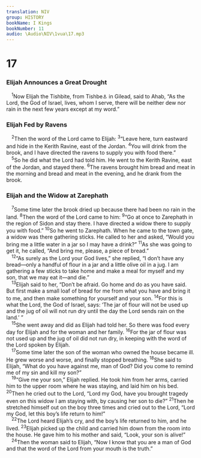 ```yaml
---
translation: NIV
group: HISTORY
bookName: I Kings 
bookNumber: 11
audio: \Audio\NIV\1vua\17.mp3
---
```


<div class="title"><h1>17</h1><h3>Elijah Announces a Great Drought </h3></div>
<span class="verse 1vua_17_1"> <sup>1</sup>Now Elijah the Tishbite, from Tishbe<a data-toggle="tooltip" data-placement="bottom" title="Or Tishbite, of the settlers">⚓</a> in Gilead, said to Ahab, “As the Lord, the God of Israel, lives, whom I serve, there will be neither dew nor rain in the next few years except at my word.” <br/></span>
<div class="title"><h3>Elijah Fed by Ravens </h3></div>
<span class="verse 1vua_17_2"> <sup>2</sup>Then the word of the Lord came to Elijah: </span>
<span class="verse 1vua_17_3"><sup>3</sup>“Leave here, turn eastward and hide in the Kerith Ravine, east of the Jordan. </span>
<span class="verse 1vua_17_4"><sup>4</sup>You will drink from the brook, and I have directed the ravens to supply you with food there.” <br/></span>
<span class="verse 1vua_17_5"> <sup>5</sup>So he did what the Lord had told him. He went to the Kerith Ravine, east of the Jordan, and stayed there. </span>
<span class="verse 1vua_17_6"><sup>6</sup>The ravens brought him bread and meat in the morning and bread and meat in the evening, and he drank from the brook. <br/></span>
<div class="title"><h3>Elijah and the Widow at Zarephath </h3></div>
<span class="verse 1vua_17_7"> <sup>7</sup>Some time later the brook dried up because there had been no rain in the land. </span>
<span class="verse 1vua_17_8"><sup>8</sup>Then the word of the Lord came to him: </span>
<span class="verse 1vua_17_9"><sup>9</sup>“Go at once to Zarephath in the region of Sidon and stay there. I have directed a widow there to supply you with food.” </span>
<span class="verse 1vua_17_10"><sup>10</sup>So he went to Zarephath. When he came to the town gate, a widow was there gathering sticks. He called to her and asked, “Would you bring me a little water in a jar so I may have a drink?” </span>
<span class="verse 1vua_17_11"><sup>11</sup>As she was going to get it, he called, “And bring me, please, a piece of bread.” <br/></span>
<span class="verse 1vua_17_12"> <sup>12</sup>“As surely as the Lord your God lives,” she replied, “I don’t have any bread—only a handful of flour in a jar and a little olive oil in a jug. I am gathering a few sticks to take home and make a meal for myself and my son, that we may eat it—and die.” <br/></span>
<span class="verse 1vua_17_13"> <sup>13</sup>Elijah said to her, “Don’t be afraid. Go home and do as you have said. But first make a small loaf of bread for me from what you have and bring it to me, and then make something for yourself and your son. </span>
<span class="verse 1vua_17_14"><sup>14</sup>For this is what the Lord, the God of Israel, says: ‘The jar of flour will not be used up and the jug of oil will not run dry until the day the Lord sends rain on the land.’ ” <br/></span>
<span class="verse 1vua_17_15"> <sup>15</sup>She went away and did as Elijah had told her. So there was food every day for Elijah and for the woman and her family. </span>
<span class="verse 1vua_17_16"><sup>16</sup>For the jar of flour was not used up and the jug of oil did not run dry, in keeping with the word of the Lord spoken by Elijah. <br/></span>
<span class="verse 1vua_17_17"> <sup>17</sup>Some time later the son of the woman who owned the house became ill. He grew worse and worse, and finally stopped breathing. </span>
<span class="verse 1vua_17_18"><sup>18</sup>She said to Elijah, “What do you have against me, man of God? Did you come to remind me of my sin and kill my son?” <br/></span>
<span class="verse 1vua_17_19"> <sup>19</sup>“Give me your son,” Elijah replied. He took him from her arms, carried him to the upper room where he was staying, and laid him on his bed. </span>
<span class="verse 1vua_17_20"><sup>20</sup>Then he cried out to the Lord, “Lord my God, have you brought tragedy even on this widow I am staying with, by causing her son to die?” </span>
<span class="verse 1vua_17_21"><sup>21</sup>Then he stretched himself out on the boy three times and cried out to the Lord, “Lord my God, let this boy’s life return to him!” <br/></span>
<span class="verse 1vua_17_22"> <sup>22</sup>The Lord heard Elijah’s cry, and the boy’s life returned to him, and he lived. </span>
<span class="verse 1vua_17_23"><sup>23</sup>Elijah picked up the child and carried him down from the room into the house. He gave him to his mother and said, “Look, your son is alive!” <br/></span>
<span class="verse 1vua_17_24"> <sup>24</sup>Then the woman said to Elijah, “Now I know that you are a man of God and that the word of the Lord from your mouth is the truth.” <br/></span>
